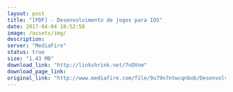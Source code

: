 ```yaml
---
layout: post
title: "[PDF] - Desenvolvimento de jogos para IOS"
date: 2017-04-04 18:52:58
image: /assets/img/
description:
server: "MediaFire"
status: true
size: "1.43 MB"
download_link: "http://linkshrink.net/7nDVnm"
download_page_link:
original_link: "http://www.mediafire.com/file/9u79n7ntwcqnbob/Desenvolvimento_de_Jogos_para_iOS.pdf"
---
```

